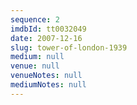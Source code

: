```yaml
---
sequence: 2
imdbId: tt0032049
date: 2007-12-16
slug: tower-of-london-1939
medium: null
venue: null
venueNotes: null
mediumNotes: null
---
```


